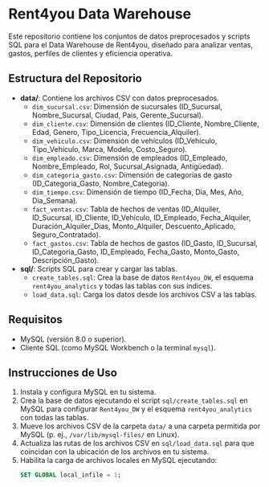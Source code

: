 # Rent4you Data Warehouse

Este repositorio contiene los conjuntos de datos preprocesados y scripts SQL para el Data Warehouse de Rent4you, diseñado para analizar ventas, gastos, perfiles de clientes y eficiencia operativa.
## Estructura del Repositorio
- **data/**: Contiene los archivos CSV con datos preprocesados.
  - `dim_sucursal.csv`: Dimensión de sucursales (ID_Sucursal, Nombre_Sucursal, Ciudad, Pais, Gerente_Sucursal).
  - `dim_cliente.csv`: Dimensión de clientes (ID_Cliente, Nombre_Cliente, Edad, Genero, Tipo_Licencia, Frecuencia_Alquiler).
  - `dim_vehiculo.csv`: Dimensión de vehículos (ID_Vehículo, Tipo_Vehículo, Marca, Modelo, Costo_Seguro).
  - `dim_empleado.csv`: Dimensión de empleados (ID_Empleado, Nombre_Empleado, Rol, Sucursal_Asignada, Antigüedad).
  - `dim_categoria_gasto.csv`: Dimensión de categorías de gasto (ID_Categoria_Gasto, Nombre_Categoria).
  - `dim_tiempo.csv`: Dimensión de tiempo (ID_Fecha, Dia, Mes, Año, Dia_Semana).
  - `fact_ventas.csv`: Tabla de hechos de ventas (ID_Alquiler, ID_Sucursal, ID_Cliente, ID_Vehículo, ID_Empleado, Fecha_Alquiler, Duración_Alquiler_Dias, Monto_Alquiler, Descuento_Aplicado, Seguro_Contratado).
  - `fact_gastos.csv`: Tabla de hechos de gastos (ID_Gasto, ID_Sucursal, ID_Categoria_Gasto, ID_Empleado, Fecha_Gasto, Monto_Gasto, Descripción_Gasto).
- **sql/**: Scripts SQL para crear y cargar las tablas.
  - `create_tables.sql`: Crea la base de datos `Rent4you_DW`, el esquema `rent4you_analytics` y todas las tablas con sus índices.
  - `load_data.sql`: Carga los datos desde los archivos CSV a las tablas.

## Requisitos
- MySQL (versión 8.0 o superior).
- Cliente SQL (como MySQL Workbench o la terminal `mysql`).

## Instrucciones de Uso
1. Instala y configura MySQL en tu sistema.
2. Crea la base de datos ejecutando el script `sql/create_tables.sql` en MySQL para configurar `Rent4you_DW` y el esquema `rent4you_analytics` con todas las tablas.
3. Mueve los archivos CSV de la carpeta `data/` a una carpeta permitida por MySQL (p. ej., `/var/lib/mysql-files/` en Linux).
4. Actualiza las rutas de los archivos CSV en `sql/load_data.sql` para que coincidan con la ubicación de los archivos en tu sistema.
5. Habilita la carga de archivos locales en MySQL ejecutando:
   ```sql
   SET GLOBAL local_infile = 1;
